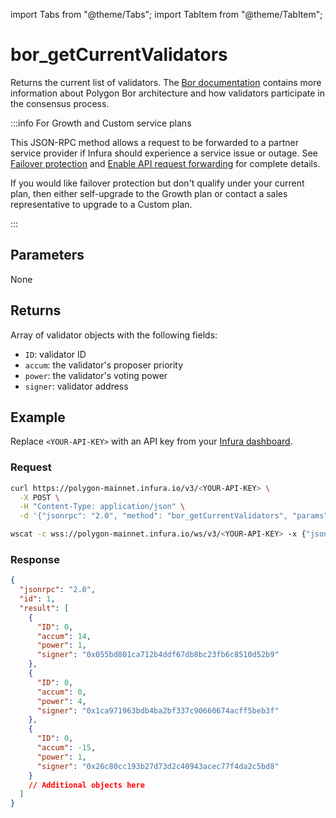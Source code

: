 import Tabs from "@theme/Tabs";
import TabItem from "@theme/TabItem";

# bor_getCurrentValidators

Returns the current list of validators. The [Bor documentation](https://wiki.polygon.technology/docs/pos/design/bor/overview) contains more information about Polygon Bor architecture and how validators participate in the consensus process.

:::info For Growth and Custom service plans

This JSON-RPC method allows a request to be forwarded to a partner service provider if Infura should
experience a service issue or outage. See [Failover protection](../../../concepts/failover-protection.md)
and [Enable API request forwarding](../../../how-to/enable-api-forwarding.md)
for complete details.

If you would like failover protection but don't qualify under your current plan, then either
self-upgrade to the Growth plan or contact a sales representative to upgrade to a Custom plan.

:::

## Parameters

None

## Returns

Array of validator objects with the following fields:

- `ID`: validator ID
- `accum`: the validator's proposer priority
- `power`: the validator's voting power
- `signer`: validator address

## Example

Replace `<YOUR-API-KEY>` with an API key from your [Infura dashboard](https://infura.io/dashboard).

### Request

<Tabs>
  <TabItem value="cURL">

```bash
curl https://polygon-mainnet.infura.io/v3/<YOUR-API-KEY> \
  -X POST \
  -H "Content-Type: application/json" \
  -d '{"jsonrpc": "2.0", "method": "bor_getCurrentValidators", "params": [], "id": 1}'
```

  </TabItem>
  <TabItem value="WSS">

```bash
wscat -c wss://polygon-mainnet.infura.io/ws/v3/<YOUR-API-KEY> -x {"jsonrpc": "2.0", "method": "bor_getCurrentValidators", "params": [], "id": 1}'
```

  </TabItem>
</Tabs>

### Response

```json
{
  "jsonrpc": "2.0",
  "id": 1,
  "result": [
    {
      "ID": 0,
      "accum": 14,
      "power": 1,
      "signer": "0x055bd801ca712b4ddf67db8bc23fb6c8510d52b9"
    },
    {
      "ID": 0,
      "accum": 0,
      "power": 4,
      "signer": "0x1ca971963bdb4ba2bf337c90660674acff5beb3f"
    },
    {
      "ID": 0,
      "accum": -15,
      "power": 1,
      "signer": "0x26c80cc193b27d73d2c40943acec77f4da2c5bd8"
    }
    // Additional objects here
  ]
}
```
